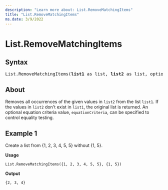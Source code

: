 ```yaml
---
description: "Learn more about: List.RemoveMatchingItems"
title: "List.RemoveMatchingItems"
ms.date: 3/9/2022
---
```

# List.RemoveMatchingItems

## Syntax

<pre>
List.RemoveMatchingItems(<b>list1</b> as list, <b>list2</b> as list, optional <b>equationCriteria</b> as any) as list
</pre>
  
## About

Removes all occurrences of the given values in `list2` from the list `list1`. If the values in `list2` don't exist in `list1`, the original list is returned. An optional equation criteria value, `equationCriteria`, can be specified to control equality testing.

## Example 1

Create a list from {1, 2, 3, 4, 5, 5} without {1, 5}.

**Usage**

```powerquery-m
List.RemoveMatchingItems({1, 2, 3, 4, 5, 5}, {1, 5})
```

**Output**

`{2, 3, 4}`
